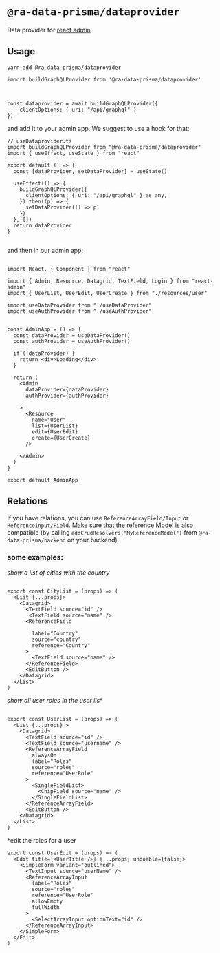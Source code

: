 # `@ra-data-prisma/dataprovider`

Data provider for [react admin](https://github.com/marmelab/react-admin) 

## Usage




`yarn add @ra-data-prisma/dataprovider`

```
import buildGraphQLProvider from '@ra-data-prisma/dataprovider'



const dataprovider = await buildGraphQLProvider({
    clientOptions: { uri: "/api/graphql" }
})

```

and add it to your admin app. We suggest to use a hook for that:

```
// useDataprovider.ts
import buildGraphQLProvider from "@ra-data-prisma/dataprovider"
import { useEffect, useState } from "react"

export default () => {
  const [dataProvider, setDataProvider] = useState()

  useEffect(() => {
    buildGraphQLProvider({
      clientOptions: { uri: "/api/graphql" } as any,
    }).then((p) => {
      setDataProvider(() => p)
    })
  }, [])
  return dataProvider
}


```

and then in our admin app:

```

import React, { Component } from "react"

import { Admin, Resource, Datagrid, TextField, Login } from "react-admin"
import { UserList, UserEdit, UserCreate } from "./resources/user"

import useDataProvider from "./useDataProvider"
import useAuthProvider from "./useAuthProvider"


const AdminApp = () => {
  const dataProvider = useDataProvider()
  const authProvider = useAuthProvider()

  if (!dataProvider) {
    return <div>Loading</div>
  }

  return (
    <Admin
      dataProvider={dataProvider}
      authProvider={authProvider}
  
    >
      <Resource 
        name="User" 
        list={UserList} 
        edit={UserEdit} 
        create={UserCreate}
      />

    </Admin>
  )
}

export default AdminApp

```


## Relations

If you have relations, you can use `ReferenceArrayField/Input` or `Referenceinput/Field`. Make sure that the reference Model is also compatible (by calling `addCrudResolvers("MyReferenceModel")` from `@ra-data-prisma/backend` on your backend).

### some examples:


*show a list of cities with the country*
```

export const CityList = (props) => (
  <List {...props}>
    <Datagrid>
      <TextField source="id" />
       <TextField source="name" />
      <ReferenceField
     
        label="Country"
        source="country"
        reference="Country"
      >
        <TextField source="name" />
      </ReferenceField>
      <EditButton />
    </Datagrid>
  </List>
)

```

*show all user roles in the user lis**

```
  
export const UserList = (props) => (
  <List {...props} >
    <Datagrid>
      <TextField source="id" />
      <TextField source="username" />
      <ReferenceArrayField
        alwaysOn
        label="Roles"
        source="roles"
        reference="UserRole"
      >
        <SingleFieldList>
          <ChipField source="name" />
        </SingleFieldList>
      </ReferenceArrayField>
      <EditButton />
    </Datagrid>
  </List>
)
```

*edit the roles for a user

```
export const UserEdit = (props) => (
  <Edit title={<UserTitle />} {...props} undoable={false}>
    <SimpleForm variant="outlined">
      <TextInput source="userName" />
      <ReferenceArrayInput
        label="Roles"
        source="roles"
        reference="UserRole"
        allowEmpty
        fullWidth
      >
        <SelectArrayInput optionText="id" />
      </ReferenceArrayInput>
    </SimpleForm>
  </Edit>
)

```

